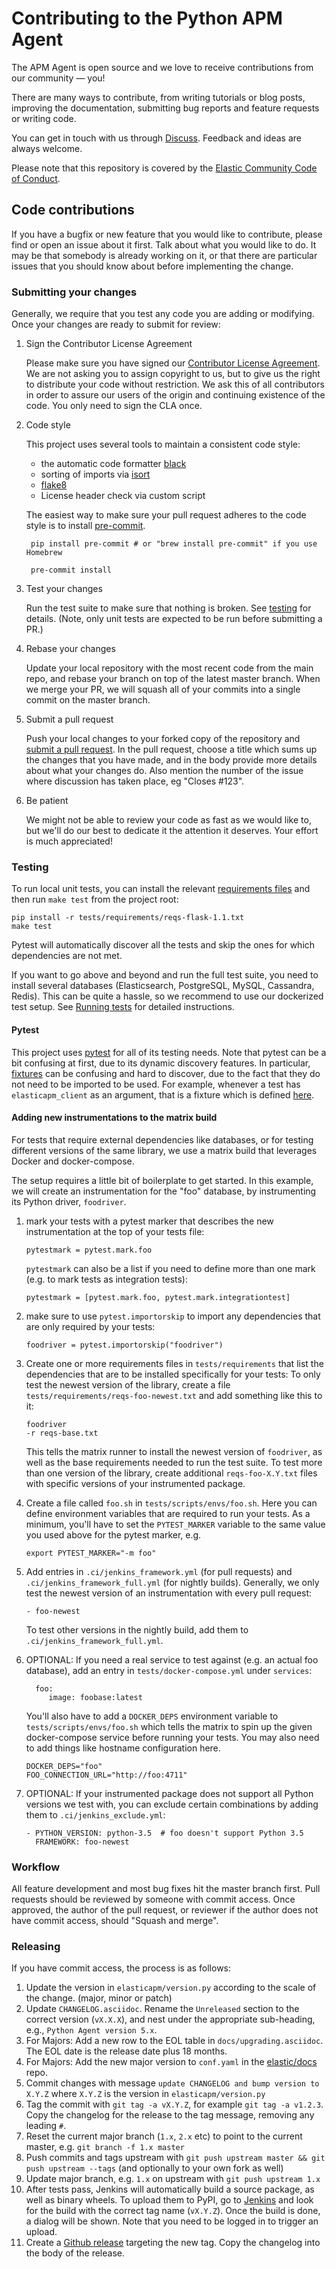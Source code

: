 # Contributing to the Python APM Agent

The APM Agent is open source and we love to receive contributions from our community — you!

There are many ways to contribute,
from writing tutorials or blog posts,
improving the documentation,
submitting bug reports and feature requests or writing code.

You can get in touch with us through [Discuss](https://discuss.elastic.co/c/apm).
Feedback and ideas are always welcome.

Please note that this repository is covered by the [Elastic Community Code of Conduct](https://www.elastic.co/community/codeofconduct).

## Code contributions

If you have a bugfix or new feature that you would like to contribute,
please find or open an issue about it first.
Talk about what you would like to do.
It may be that somebody is already working on it,
or that there are particular issues that you should know about before implementing the change.

### Submitting your changes

Generally, we require that you test any code you are adding or modifying.
Once your changes are ready to submit for review:

1. Sign the Contributor License Agreement

    Please make sure you have signed our [Contributor License Agreement](https://www.elastic.co/contributor-agreement/).
    We are not asking you to assign copyright to us,
    but to give us the right to distribute your code without restriction.
    We ask this of all contributors in order to assure our users of the origin and continuing existence of the code.
    You only need to sign the CLA once.

1. Code style

    This project uses several tools to maintain a consistent code style:

     * the automatic code formatter [black](https://black.readthedocs.io/en/stable/)
     * sorting of imports via [isort](https://isort.readthedocs.io/en/latest/)
     * [flake8](http://flake8.pycqa.org/en/latest/)
     * License header check via custom script

    The easiest way to make sure your pull request adheres to the code style
    is to install [pre-commit](https://pre-commit.com/).

        pip install pre-commit # or "brew install pre-commit" if you use Homebrew

        pre-commit install

1. Test your changes

    Run the test suite to make sure that nothing is broken.
    See [testing](#testing) for details. (Note, only unit tests are expected
    to be run before submitting a PR.)

1. Rebase your changes

    Update your local repository with the most recent code from the main repo,
    and rebase your branch on top of the latest master branch.
    When we merge your PR, we will squash all of your commits into a single
    commit on the master branch.

1. Submit a pull request

    Push your local changes to your forked copy of the repository and [submit a pull request](https://help.github.com/articles/using-pull-requests).
    In the pull request,
    choose a title which sums up the changes that you have made,
    and in the body provide more details about what your changes do.
    Also mention the number of the issue where discussion has taken place,
    eg "Closes #123".

1. Be patient

    We might not be able to review your code as fast as we would like to,
    but we'll do our best to dedicate it the attention it deserves.
    Your effort is much appreciated!

### Testing

To run local unit tests, you can install the relevant
[requirements files](https://github.com/elastic/apm-agent-python/tree/master/tests/requirements)
and then run `make test` from the project root:

    pip install -r tests/requirements/reqs-flask-1.1.txt
    make test

Pytest will automatically discover all the tests and skip the ones for which
dependencies are not met.

If you want to go above and beyond and run the full test suite,
you need to install several databases (Elasticsearch, PostgreSQL, MySQL, Cassandra, Redis).
This can be quite a hassle, so we recommend to use our dockerized test setup.
See [Running tests](https://www.elastic.co/guide/en/apm/agent/python/master/run-tests-locally.html) for detailed instructions.


#### Pytest

This project uses [pytest](https://docs.pytest.org/en/latest/) for all of its
testing needs. Note that pytest can be a bit confusing at first, due to its
dynamic discovery features. In particular,
[fixtures](https://docs.pytest.org/en/stable/fixture.html) can be confusing
and hard to discover, due to the fact that they do not need to be imported to
be used. For example, whenever a test has `elasticapm_client` as an argument,
that is a fixture which is defined
[here](https://github.com/elastic/apm-agent-python/blob/ed4ce5fd5db3cc091a54d3328384fbce62635bbb/tests/fixtures.py#L150).

#### Adding new instrumentations to the matrix build

For tests that require external dependencies like databases, or for testing different versions of the same library,
we use a matrix build that leverages Docker and docker-compose.

The setup requires a little bit of boilerplate to get started.
In this example, we will create an instrumentation for the "foo" database, by instrumenting its Python driver, `foodriver`.

1. mark your tests with a pytest marker that describes the new instrumentation at the top of your tests file:

       pytestmark = pytest.mark.foo

   `pytestmark` can also be a list if you need to define more than one mark (e.g. to mark tests as integration tests):

       pytestmark = [pytest.mark.foo, pytest.mark.integrationtest]

1. make sure to use `pytest.importorskip` to import any dependencies that are only required by your tests:

       foodriver = pytest.importorskip("foodriver")

1. Create one or more requirements files in `tests/requirements` that list the dependencies that are to be installed specifically for your tests:
   To only test the newest version of the library, create a file `tests/requirements/reqs-foo-newest.txt` and add something like this to it:

       foodriver
       -r reqs-base.txt

   This tells the matrix runner to install the newest version of `foodriver`, as well as the base requirements needed to run the test suite.
   To test more than one version of the library, create additional `reqs-foo-X.Y.txt` files with specific versions of your instrumented package.

1. Create a file called `foo.sh` in `tests/scripts/envs/foo.sh`.
   Here you can define environment variables that are required to run your tests.
   As a minimum, you'll have to set the `PYTEST_MARKER` variable to the same value you used above for the pytest marker, e.g.

       export PYTEST_MARKER="-m foo"

1. Add entries in `.ci/jenkins_framework.yml` (for pull requests) and `.ci/jenkins_framework_full.yml` (for nightly builds).
   Generally, we only test the newest version of an instrumentation with every pull request:

       - foo-newest

   To test other versions in the nightly build, add them to `.ci/jenkins_framework_full.yml`.

1. OPTIONAL: If you need a real service to test against (e.g. an actual foo database), add an entry in `tests/docker-compose.yml` under `services`:

         foo:
            image: foobase:latest

   You'll also have to add a `DOCKER_DEPS` environment variable to `tests/scripts/envs/foo.sh` which tells the matrix
   to spin up the given docker-compose service before running your tests.
   You may also need to add things like hostname configuration here.

       DOCKER_DEPS="foo"
       FOO_CONNECTION_URL="http://foo:4711"

1. OPTIONAL: If your instrumented package does not support all Python versions we test with, you can exclude certain combinations by adding them to `.ci/jenkins_exclude.yml`:

       - PYTHON_VERSION: python-3.5  # foo doesn't support Python 3.5
         FRAMEWORK: foo-newest

### Workflow

All feature development and most bug fixes hit the master branch first.
Pull requests should be reviewed by someone with commit access.
Once approved, the author of the pull request,
or reviewer if the author does not have commit access,
should "Squash and merge".

### Releasing

If you have commit access, the process is as follows:

1. Update the version in `elasticapm/version.py` according to the scale of the change. (major, minor or patch)
1. Update `CHANGELOG.asciidoc`. Rename the `Unreleased` section to the correct version (`vX.X.X`), and nest under the appropriate sub-heading, e.g., `Python Agent version 5.x`.
1. For Majors: Add a new row to the EOL table in `docs/upgrading.asciidoc`. The EOL date is the release date plus 18 months.
1. For Majors: Add the new major version to `conf.yaml` in the [elastic/docs](https://github.com/elastic/docs) repo. 
1. Commit changes with message `update CHANGELOG and bump version to X.Y.Z` where `X.Y.Z` is the version in `elasticapm/version.py`
1. Tag the commit with `git tag -a vX.Y.Z`, for example `git tag -a v1.2.3`.
   Copy the changelog for the release to the tag message, removing any leading `#`.
1. Reset the current major branch (`1.x`, `2.x` etc) to point to the current master, e.g. `git branch -f 1.x master`
1. Push commits and tags upstream with `git push upstream master && git push upstream --tags` (and optionally to your own fork as well)
1. Update major branch, e.g. `1.x` on upstream with `git push upstream 1.x`
1. After tests pass, Jenkins will automatically build a source package, as well as binary wheels.
   To upload them to PyPI, go to [Jenkins](https://apm-ci.elastic.co/blue/organizations/jenkins/apm-agent-python%2Fapm-agent-python-mbp/activity)
   and look for the build with the correct tag name (`vX.Y.Z`). Once the build is done, a dialog will be shown.
   Note that you need to be logged in to trigger an upload.
1. Create a [Github release](https://github.com/elastic/apm-agent-python/releases)
   targeting the new tag. Copy the changelog into the body of the release.
